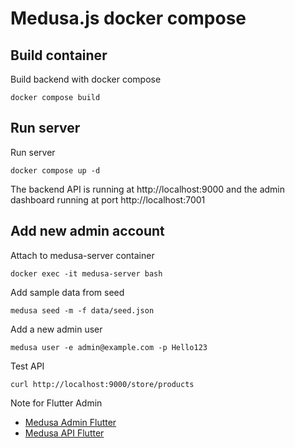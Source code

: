 # Medusa.js docker compose

## Build container

Build backend with docker compose

`docker compose build`

## Run server

Run server

`docker compose up -d`

The backend API is running at http://localhost:9000 and the admin dashboard running at port http://localhost:7001

## Add new admin account

Attach to medusa-server container

`docker exec -it medusa-server bash`

Add sample data from seed

`medusa seed -m -f data/seed.json`

Add a new admin user

`medusa user -e admin@example.com -p Hello123`

Test API

`curl http://localhost:9000/store/products`

Note for Flutter Admin

- [Medusa Admin Flutter](https://github.com/mllrr96/Medusa-Admin-Flutter)
- [Medusa API Flutter](https://github.com/mllrr96/Medusa_Store_API_Flutter)
